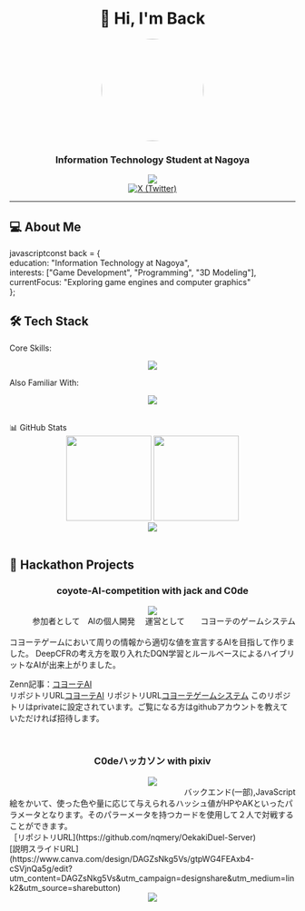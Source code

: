 <div align="center">
  <h1>👋 Hi, I'm Back</h1>
  <img src="https://private-user-images.githubusercontent.com/168190155/446830910-d5ff22cb-88cc-4b03-865b-8b149ab92a60.png?jwt=eyJhbGciOiJIUzI1NiIsInR5cCI6IkpXVCJ9.eyJpc3MiOiJnaXRodWIuY29tIiwiYXVkIjoicmF3LmdpdGh1YnVzZXJjb250ZW50LmNvbSIsImtleSI6ImtleTUiLCJleHAiOjE3NDc5Njk2NzcsIm5iZiI6MTc0Nzk2OTM3NywicGF0aCI6Ii8xNjgxOTAxNTUvNDQ2ODMwOTEwLWQ1ZmYyMmNiLTg4Y2MtNGIwMy04NjViLThiMTQ5YWI5MmE2MC5wbmc_WC1BbXotQWxnb3JpdGhtPUFXUzQtSE1BQy1TSEEyNTYmWC1BbXotQ3JlZGVudGlhbD1BS0lBVkNPRFlMU0E1M1BRSzRaQSUyRjIwMjUwNTIzJTJGdXMtZWFzdC0xJTJGczMlMkZhd3M0X3JlcXVlc3QmWC1BbXotRGF0ZT0yMDI1MDUyM1QwMzAyNTdaJlgtQW16LUV4cGlyZXM9MzAwJlgtQW16LVNpZ25hdHVyZT00NjEyYmUzNjY5MjJjMzRiNDUxYjc4OTA1ZGM0Mjc3ZWUzNTFlNDE3MzY3ZDQzNmQwY2RmN2JjODlmMzQyMjkzJlgtQW16LVNpZ25lZEhlYWRlcnM9aG9zdCJ9.EsoWghdI9dgJa5Q_nxYS7pi13fWnCH1QSpu08_GX0Gs" width="180" style="border-radius:50%;" />
</div>
<h3 align="center">Information Technology Student at Nagoya</h3>
<p align="center">
  <a href="https://github.com/Back370"><img src="https://img.shields.io/badge/-GitHub-181717?style=flat-square&logo=github&logoColor=white" /></a> <br>
  <a href="https://x.com/back370"><img src="https://img.shields.io/badge/-X-000000?style=flat-square&logo=x&logoColor=white" alt="X (Twitter)"/></a><br>
</p>
<hr>
<h2> 💻 About Me </h2>
javascriptconst back = { <br>
  education: "Information Technology at Nagoya", <br>
  interests: ["Game Development", "Programming", "3D Modeling"], <br> 
  currentFocus: "Exploring game engines and computer graphics"   <br>
};
<br>
<h2>🛠️ Tech Stack </h2>
Core Skills:
<p align="center">
  <img src="https://skillicons.dev/icons?i=cpp,py,java,unreal" />
</p>
Also Familiar With:
<p align="center">
  <img src="https://skillicons.dev/icons?i=js,blender,docker,notion,html,kotlin" />
</p>
<br>
📊 GitHub Stats
<div align="center">
  <img height="150px" src="https://github-readme-stats.vercel.app/api/top-langs/?username=Back370&layout=compact&count_private=true&show_icons=true&theme=tokyonight" />
  <img height="150px" src="https://github-readme-stats.vercel.app/api?username=Back370&count_private=true&show_icons=true&theme=tokyonight" />
</div>
<div align="center">
  <img src="https://github-profile-trophy.vercel.app/?username=Back370&theme=tokyonight&column=7&margin-w=15&margin-h=15" />
</div>
<br>
<h2>🚀 Hackathon Projects </h2>
<div align="center">
  <!-- ここにハッカソンプロジェクトカードを追加 -->
  <h3>coyote-AI-competition with jack and C0de</h3>
  <a href="https://zenn.dev/back77/articles/c971fb312b0464">
    <img align="center" src="https://private-user-images.githubusercontent.com/168190155/444645417-114daca2-aeac-4978-b8f9-0a34e20e2ebd.png?jwt=eyJhbGciOiJIUzI1NiIsInR5cCI6IkpXVCJ9.eyJpc3MiOiJnaXRodWIuY29tIiwiYXVkIjoicmF3LmdpdGh1YnVzZXJjb250ZW50LmNvbSIsImtleSI6ImtleTUiLCJleHAiOjE3NDc0MTY4OTIsIm5iZiI6MTc0NzQxNjU5MiwicGF0aCI6Ii8xNjgxOTAxNTUvNDQ0NjQ1NDE3LTExNGRhY2EyLWFlYWMtNDk3OC1iOGY5LTBhMzRlMjBlMmViZC5wbmc_WC1BbXotQWxnb3JpdGhtPUFXUzQtSE1BQy1TSEEyNTYmWC1BbXotQ3JlZGVudGlhbD1BS0lBVkNPRFlMU0E1M1BRSzRaQSUyRjIwMjUwNTE2JTJGdXMtZWFzdC0xJTJGczMlMkZhd3M0X3JlcXVlc3QmWC1BbXotRGF0ZT0yMDI1MDUxNlQxNzI5NTJaJlgtQW16LUV4cGlyZXM9MzAwJlgtQW16LVNpZ25hdHVyZT02ZTM0MjhjNjBlMDg5MWVhMTgwMWZjYjJmOWI0YzI3ZWMxZjY5ZjFlZGUzMDE4YTI3NjRlODJmNTdkNzhlY2NiJlgtQW16LVNpZ25lZEhlYWRlcnM9aG9zdCJ9.ff9zDSfhVuKiF0x0Rl0avoS6fVSR0AClFEIttkZ_CFM" />
  </a>
</div>
<div align = "right">
  参加者として　AIの個人開発
　運営として　　コヨーテのゲームシステム
</div>
<br> 
コヨーテゲームにおいて周りの情報から適切な値を宣言するAIを目指して作りました。
DeepCFRの考え方を取り入れたDQN学習とルールベースによるハイブリットなAIが出来上がりました。
<br>
    
Zenn記事：[コヨーテAI](https://zenn.dev/back77/articles/c971fb312b0464) <br>
リポジトリURL[コヨーテAI](https://github.com/Back370/MycoyoteAI)
リポジトリURL[コヨーテゲームシステム](https://github.com/coyote-AI-competition/socket) このリポジトリはprivateに設定されています。ご覧になる方はgithubアカウントを教えていただければ招待します。
    
<br>
<div align="center">
  
  <h3>C0deハッカソン with pixiv </h3>
  <img align="center" src="https://private-user-images.githubusercontent.com/168190155/446831036-585350df-ecaf-4818-9ff0-e960999ddc41.png?jwt=eyJhbGciOiJIUzI1NiIsInR5cCI6IkpXVCJ9.eyJpc3MiOiJnaXRodWIuY29tIiwiYXVkIjoicmF3LmdpdGh1YnVzZXJjb250ZW50LmNvbSIsImtleSI6ImtleTUiLCJleHAiOjE3NDc5Njk3MTMsIm5iZiI6MTc0Nzk2OTQxMywicGF0aCI6Ii8xNjgxOTAxNTUvNDQ2ODMxMDM2LTU4NTM1MGRmLWVjYWYtNDgxOC05ZmYwLWU5NjA5OTlkZGM0MS5wbmc_WC1BbXotQWxnb3JpdGhtPUFXUzQtSE1BQy1TSEEyNTYmWC1BbXotQ3JlZGVudGlhbD1BS0lBVkNPRFlMU0E1M1BRSzRaQSUyRjIwMjUwNTIzJTJGdXMtZWFzdC0xJTJGczMlMkZhd3M0X3JlcXVlc3QmWC1BbXotRGF0ZT0yMDI1MDUyM1QwMzAzMzNaJlgtQW16LUV4cGlyZXM9MzAwJlgtQW16LVNpZ25hdHVyZT1iZTJjNzA5ODFhOTc3Yzg5Yzc0MzZiNzg5MDYzYjU2OTY4NjI0MjNlYTRkOTA3MGRmMWUzMmEyMTAzYjZjZmYxJlgtQW16LVNpZ25lZEhlYWRlcnM9aG9zdCJ9.k1u1i_dYEPswouZiu7tDTtxaanoGzwPzBc0NSm690Pc"/>


</div>
<div align = "right">
  バックエンド(一部),JavaScript
</div>
絵をかいて、使った色や量に応じて与えられるハッシュ値がHPやAKといったパラメータとなります。そのパラーメータを持つカードを使用して２人で対戦することができます。
<br>
［リポジトリURL](https://github.com/nqmery/OekakiDuel-Server)<br>
[説明スライドURL](https://www.canva.com/design/DAGZsNkg5Vs/gtpWG4FEAxb4-cSVjnQa5g/edit?utm_content=DAGZsNkg5Vs&utm_campaign=designshare&utm_medium=link2&utm_source=sharebutton)
<!-- ビジターカウンター -->
<div align="center">
  <img src="https://komarev.com/ghpvc/?username=Back370&color=blueviolet&style=flat-square" />
</div>




